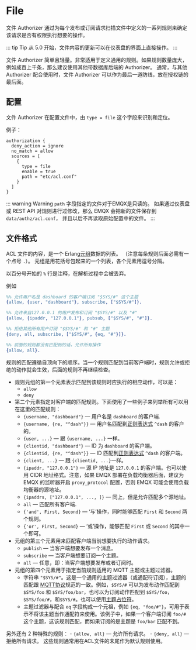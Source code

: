 # File

文件 Authorizer 通过为每个发布或订阅请求扫描文件中定义的一系列规则来确定该请求是否有权限执行想要的操作。

::: tip Tip
从 5.0 开始，文件内容的更新可以在仪表盘的界面上直接操作。
:::

文件 Authorizer 简单且轻量。非常适用于定义通用的规则。如果规则数量庞大，例如成百上千条，那么建议使用其他带数据库后端的 Authorizer。
通常，与其他 Authorizer 配合使用时，文件 Authorizer 可以作为最后一道防线，放在授权链的最后面。

## 配置

文件 Authorizer 在配置文件中，由 `type = file` 这个字段来识别和定位。

例子：

```
authorization {
  deny_action = ignore
  no_match = allow
  sources = [
    {
      type = file
      enable = true
      path = "etc/acl.conf"
    }
  ]
}
```

::: warning Warning
`path` 字段指定的文件对于EMQX是只读的。
如果通过仪表盘或 REST API 对规则进行过修改，那么 EMQX 会把新的文件保存到 `data/authz/acl.conf`，
并且以后不再读取原始配置中的文件。
:::

## 文件格式

ACL 文件的内容，是一个 Erlang[元组](https://www.erlang.org/doc/reference_manual/data_types.html#tuple)数据的列表。
（注意每条规则后面必需有一个点号 `.`）。
元组是用花括号包起来的一个列表，各个元素用逗号分隔。

以百分号开始的 `%` 行是注释，在解析过程中会被丢弃。

例如

```erlang
%% 允许用户名是 dashboard 的客户端订阅 "$SYS/#" 这个主题
{allow, {user, "dashboard"}, subscribe, ["$SYS/#"]}.

%% 允许来自127.0.0.1 的用户发布和订阅 "$SYS/#" 以及 "#"
{allow, {ipaddr, "127.0.0.1"}, pubsub, ["$SYS/#", "#"]}.

%% 拒绝其他所有用户订阅 "$SYS/#" 和 "#" 主题
{deny, all, subscribe, ["$SYS/#", {eq, "#"}]}.

%% 前面的规则都没有匹配到的话，允许所有操作
{allow, all}.
```

规则的匹配遵循自顶向下的顺序。当一个规则匹配到当前客户端时，规则允许或拒绝的动作就会生效，后面的规则不再继续检查。

- 规则元组的第一个元素表示匹配到该规则时应执行的相应动作，可以是：
    * `allow`
    * `deny`
- 第二个元素指定对客户端的匹配规则。下面使用了一些例子来列举所有可以用在这里的匹配规则：
    * `{username, "dashboard"}` — 用户名是 `dashboard` 的客户端.
    * `{username, {re, "^dash"}}` — 用户名匹配到[正则表达式](https://www.erlang.org/doc/man/re.html#regexp_syntax) `^dash` 的客户的。
    * `{user, ...}` — 跟 `{username, ...}` 一样。
    * `{clientid, "dashboard"}` — ID 为 `dashboard` 的客户端。
    * `{clientid, {re, "^dash"}}` — ID 匹配到[正则表达式](https://www.erlang.org/doc/man/re.html#regexp_syntax) `^dash` 的客户端。
    * `{client, ...}` — 跟 `{clientid, ...}`一样。
    * `{ipaddr, "127.0.0.1"}` — 源 IP 地址是 `127.0.0.1` 的客户端。也可以使用 CIDR 地址格式。注意，如果 EMQX 部署在负载均衡器后面，建议为 EMQX 的监听器开启 `proxy_protocol` 配置，否则 EMQX 可能会使用负载均衡器的源地址。
    * `{ipaddrs, ["127.0.0.1", ..., ]}` — 同上，但是允许匹配多个源地址。
    * `all` — 匹配所有客户端.
    * `{'and', First, Second}` — ‘与’操作，同时能够匹配 `First` 和 `Second` 两个规则。
    * `{'or', First, Second}` — ‘或’操作，能够匹配 `First` 或 `Second` 的其中一个即可。
- 元组的第三个元素用来匹配客户端当前想要执行的动作请求。
    * `publish` — 当客户端想要发布一个消息。
    * `subscribe` — 当客户端想要订阅一个主题。
    * `all` — 任意，即：当客户端想要发布或者订阅时。
- 元组的第四个元素用于指定当前规则适用的 MQTT 主题或主题过滤器。
    * 字符串 `"$SYS/#"`。这是一个通用的主题过滤器（或通配符订阅），主题的匹配跟 [MQTT协议](http://docs.oasis-open.org/mqtt/mqtt/v3.1.1/errata01/os/mqtt-v3.1.1-errata01-os-complete.html#_Toc442180920)规范的一致。例如，`$SYS/#` 可以为发布动作匹配到 `$SYS/foo` 和 `$SYS/foo/bar`，也可以为订阅动作匹配到
    `$SYS/foo`，`$SYS/foo/#`，和`$SYS/#`。也可以使用[主题占位符](./authz.md#topic-placeholders)。
    * 主题过滤器与配合 `eq` 字段构成一个元祖，例如 `{eq, "foo/#"}`，可用于表示不将该主题当作通配符来使用。该例子中，如果一个客户端订阅 `foo/#` 这个主题，这该规则匹配，而如果订阅的是主题是 `foo/bar` 匹配不到。

另外还有 2 种特殊的规则：
    - `{allow, all}` — 允许所有请求。
    - `{deny, all}` — 拒绝所有请求。
这些规则通常用在ACL文件的末尾作为默认规则使用。
